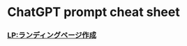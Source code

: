 # ChatGPT prompt cheat sheet

### [LP:ランディングページ作成](https://github.com/Ratescale/chatgpt_prompt/issues/1)
